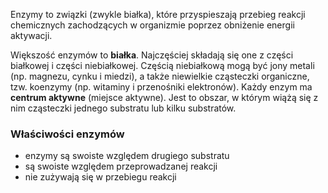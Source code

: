 Enzymy to związki (zwykle białka), które przyspieszają przebieg reakcji chemicznych zachodzących w organizmie poprzez obniżenie energii aktywacji.  

Większość enzymów to **białka**. Najczęściej składają się one z części białkowej i części niebiałkowej. Częścią niebiałkową mogą być jony metali (np. magnezu, cynku i miedzi), a także niewielkie cząsteczki organiczne, tzw. koenzymy (np. witaminy i przenośniki elektronów). Każdy enzym ma **centrum aktywne** (miejsce aktywne). Jest to obszar, w którym wiążą się z nim cząsteczki jednego substratu lub kilku substratów.
### Właściwości enzymów
- enzymy są swoiste względem drugiego substratu
- są swoiste względem przeprowadzanej reakcji
- nie zużywają się w przebiegu reakcji
